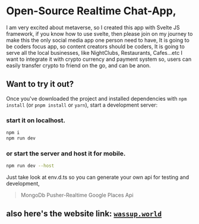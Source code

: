 # Open-Source Realtime Chat-App,

I am very excited about metaverse, so I created this app with Svelte JS framework,
if you know how to use svelte, then please join on my journey to make this the only social media app one person need to have,
It is going to be coders focus app, so content creators should be coders,
It is going to serve all the local businesses, like NightClubs, Restaurants, Cafes...etc
I want to integrate it with crypto currency and payment system so, users can easily transfer crypto to friend on the go, and can be anon.

## Want to try it out?

Once you've downloaded the project and installed dependencies with `npm install` (or `pnpm install` or `yarn`), start a development server:

### start it on localhost.

```bash
npm i
npm run dev
```

### or start the server and host it for mobile.

```bash
npm run dev --host
```

Just take look at env.d.ts so you can generate your own api for testing and development,

> MongoDb
> Pusher-Realtime
> Google Places Api

## also here's the website link: [`wassup.world`](https://www.wassup.world/)
